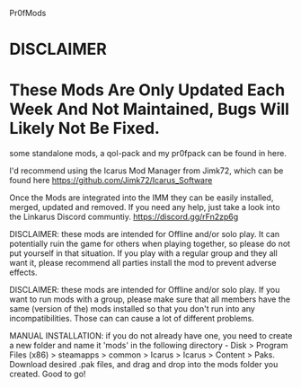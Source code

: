 Pr0fMods
# DISCLAIMER
# These Mods Are Only Updated Each Week And Not Maintained, Bugs Will Likely Not Be Fixed.


some standalone mods, a qol-pack and my pr0fpack can be found in here.

I'd recommend using the Icarus Mod Manager from Jimk72, which can be found here 
https://github.com/Jimk72/Icarus_Software

Once the Mods are integrated into the IMM they can be easily installed, merged, updated and removed.
If you need any help, just take a look into the Linkarus Discord communtiy. https://discord.gg/rFn2zp6g

DISCLAIMER: these mods are intended for Offline and/or solo play. It can potentially ruin the game for others when playing together, so please do not put yourself in that situation. If you play with a regular group and they all want it, please recommend all parties install the mod to prevent adverse effects.

DISCLAIMER: these mods are intended for Offline and/or solo play. If you want to run mods with a group, please make sure that all members have the same (version of the) mods installed so that you don't run into any incompatibilities. Those can can cause a lot of different problems.

MANUAL INSTALLATION: if you do not already have one, you need to create a new folder and name it 'mods' in the following directory - Disk > Program Files (x86) > steamapps > common > Icarus > Icarus > Content > Paks. Download desired .pak files, and drag and drop into the mods folder you created. Good to go!
